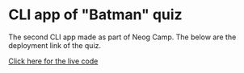 # CLI app of "Batman" quiz

The second CLI app made as part of Neog Camp.
The below are the deployment link of the quiz.

<a href="https://replit.com/@neelesh221/Mark-2#index.js" target="_blank">Click here for the live code</a>